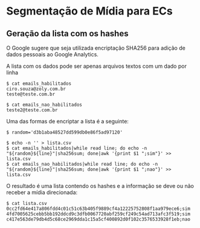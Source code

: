 # Segmentação de Mídia para ECs

## Geração da lista com os hashes
O Google sugere que seja utilizada encriptação SHA256 para adição de dados pessoais ao Google Analytics.

A lista com os dados pode ser apenas arquivos textos com um dado por linha
```
$ cat emails_habilitados
ciro.souza@zoly.com.br
teste@teste.com.br

$ cat emails_nao_habilitados
teste2@teste.com.br
```
Uma das formas de encriptar a lista é a seguinte:
```
$ random='d3b1aba48527dd599db0e86f5ad97120'

$ echo -n '' > lista.csv
$ cat emails_habilitados|while read line; do echo -n "${random}${line}"|sha256sum; done|awk '{print $1 ";sim"}' >> lista.csv
$ cat emails_nao_habilitados|while read line; do echo -n "${random}${line}"|sha256sum; done|awk '{print $1 ";nao"}' >> lista.csv
```

O resultado é uma lista contendo os hashes e a informação se deve ou não receber a mídia direcionada:
```
$ cat lista.csv
0cc2fd64e417a806fdd4c01c51c63b405f9889cf4a12225752808f1aa979ece6;sim
4fd7005625cebb5bb192ddcd9c3dfb0067720abf259cf249c54ad713afc3f519;sim
c417e563de79db4d5c68ce2969dda1c15a5cf400892d0f102c3576533928f1eb;nao
```

